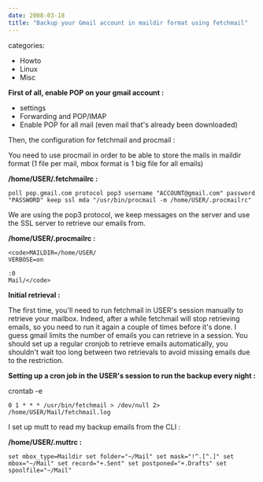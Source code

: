```yaml
---
date: 2008-03-18
title: "Backup your Gmail account in maildir format using fetchmail"
---
```








categories:
- Howto
- Linux
- Misc


**First of all, enable POP on your gmail account :**

- settings
- Forwarding and POP/IMAP
- Enable POP for all mail (even mail that's already been downloaded)

Then, the configuration for fetchmail and procmail :

You need to use procmail in order to be able to store the mails in maildir format (1 file per mail, mbox format is 1 big file for all emails)

**/home/USER/.fetchmailrc :**

`poll pop.gmail.com
        protocol pop3
        username "ACCOUNT@gmail.com" password "PASSWORD"
        keep ssl
        mda "/usr/bin/procmail -m /home/USER/.procmailrc" `

We are using the pop3 protocol, we keep messages on the server and use the SSL server to retrieve our emails from.

**/home/USER/.procmailrc :**


    
    <code>MAILDIR=/home/USER/
    VERBOSE=on
    
    :0
    Mail/</code>



**Initial retrieval :**

The first time, you'll need to run fetchmail in USER's session manually to retrieve your mailbox. Indeed, after a while fetchmail will stop retrieving emails, so you need to run it again a couple of times before it's done. I guess gmail limits the number of emails you can retrieve in a session. You should set up a regular cronjob to retrieve emails automatically, you shouldn't wait too long between two retrievals to avoid missing emails due to the restriction.

**Setting up a cron job in the USER's session to run the backup every night :**

crontab -e

`0 1 * * * /usr/bin/fetchmail > /dev/null 2> /home/USER/Mail/fetchmail.log`

I set up mutt to read my backup emails from the CLI :

**/home/USER/.muttrc :**

`set mbox_type=Maildir
set folder="~/Mail"
set mask="!^.[^.]"
set mbox="~/Mail"
set record="+.Sent"
set postponed="+.Drafts"
set spoolfile="~/Mail"`


